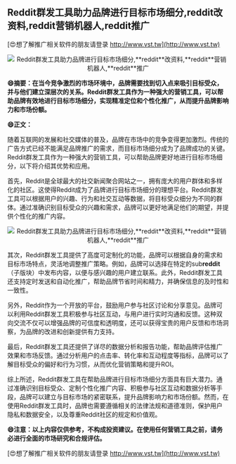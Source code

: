 ## **Reddit群发工具助力品牌进行目标市场细分,**reddit**改资料,**reddit**营销机器人,**reddit**推广**

[😍想了解推广相关软件的朋友请登录 http://www.vst.tw](http://www.vst.tw)

 <center><img src="https://vst.tw/MP4/tuiguang/png/1.png" alt="Reddit群发工具助力品牌进行目标市场细分,**reddit**改资料,**reddit**营销机器人,**reddit**推广"></center>

**😄摘要：在当今竞争激烈的市场环境中，品牌需要找到切入点来吸引目标受众，并与他们建立深层次的关系。Reddit群发工具作为一种强大的营销工具，可以帮助品牌有效地进行目标市场细分，实现精准定位和个性化推广，从而提升品牌影响力和市场份额。**

**😄正文：**

随着互联网的发展和社交媒体的普及，品牌在市场中的竞争变得更加激烈。传统的广告方式已经不能满足品牌推广的需求，而目标市场细分成为了品牌成功的关键。Reddit群发工具作为一种强大的营销工具，可以帮助品牌更好地进行目标市场细分，以下将介绍其优势和应用。

首先，Reddit是全球最大的社交新闻聚合网站之一，拥有庞大的用户群体和多样化的社区。这使得Reddit成为了品牌进行目标市场细分的理想平台。Reddit群发工具可以根据用户的兴趣、行为和社交互动等数据，将目标受众细分为不同的群体。通过准确识别目标受众的兴趣和需求，品牌可以更好地满足他们的期望，并提供个性化的推广内容。

 <center><img src="https://vst.tw/MP4/tuiguang/png/6.png" alt="Reddit群发工具助力品牌进行目标市场细分,**reddit**改资料,**reddit**营销机器人,**reddit**推广"></center>

其次，Reddit群发工具提供了高度可定制化的功能，品牌可以根据自身的需求和目标市场特点，灵活地调整推广策略。例如，品牌可以选择在特定的sub**reddit**（子版块）中发布内容，以便与感兴趣的用户建立联系。此外，Reddit群发工具还支持定时发送和自动化推广，帮助品牌节省时间和精力，并确保信息的及时性和一致性。

另外，Reddit作为一个开放的平台，鼓励用户参与社区讨论和分享意见。品牌可以利用Reddit群发工具积极参与社区互动，与用户进行实时沟通和反馈。这种双向交流不仅可以增强品牌的可信度和透明度，还可以获得宝贵的用户反馈和市场洞察，为品牌的改进和创新提供有力支持。

最后，Reddit群发工具还提供了详尽的数据分析和报告功能，帮助品牌评估推广效果和市场反馈。通过分析用户的点击率、转化率和互动程度等指标，品牌可以了解目标受众的偏好和行为习惯，从而优化营销策略和提升ROI。

综上所述，Reddit群发工具在帮助品牌进行目标市场细分方面具有巨大潜力。通过准确识别目标受众、定制个性化推广内容、积极参与社区互动和数据分析等手段，品牌可以建立与目标市场的紧密联系，提升品牌影响力和市场份额。然而，在使用Reddit群发工具时，品牌也需要遵循相关的法律法规和道德准则，保护用户隐私和数据安全，以及尊重Reddit社区的规定和价值观。

**😄注意：以上内容仅供参考，不构成投资建议。在使用任何营销工具之前，请务必进行全面的市场研究和合规评估。**

[😍想了解推广相关软件的朋友请登录 http://www.vst.tw](http://www.vst.tw)



